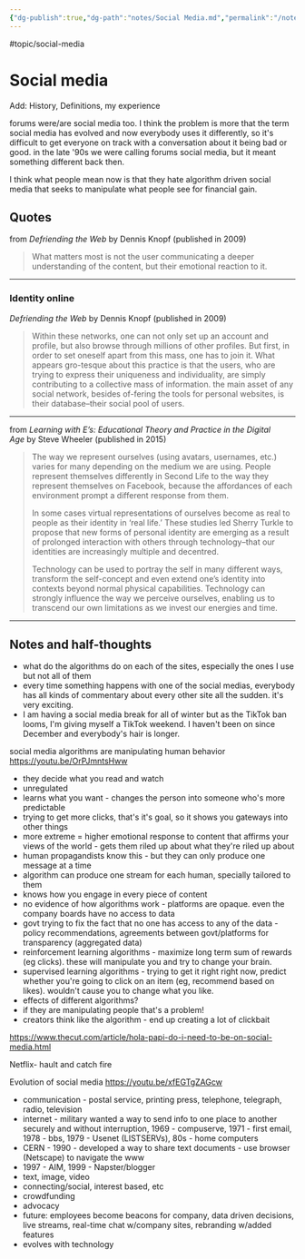 ```yaml
---
{"dg-publish":true,"dg-path":"notes/Social Media.md","permalink":"/notes/social-media/","created":"2024-12-14T17:36:06.484-05:00","updated":"2025-03-08T15:20:21.560-05:00"}
---
```


#topic/social-media 

# Social media
Add: History, Definitions, my experience

forums were/are social media too. I think the problem is more that the term social media has evolved and now everybody uses it differently, so it's difficult to get everyone on track with a conversation about it being bad or good. in the late '90s we were calling forums social media, but it meant something different back then.

I think what people mean now is that they hate algorithm driven social media that seeks to manipulate what people see for financial gain.

## Quotes
from *Defriending the Web* by Dennis Knopf (published in 2009)

> What matters most is not the user communicating a deeper understanding of the content, but their emotional reaction to it. 
---

### Identity online
*Defriending the Web* by Dennis Knopf (published in 2009)

> Within these networks, one can not only set up an account and profile, but  also  browse  through  millions  of  other  profiles.  But  first,  in  order  to set oneself apart from this mass, one has to join it. What appears gro-tesque  about  this  practice  is  that  the  users,  who  are  trying  to  express their uniqueness and individuality, are simply contributing to a collective mass of information. the main asset of any social network, besides of-fering the tools for personal websites, is their database–their social pool of users.
---

from _Learning with E’s: Educational Theory and Practice in the Digital Age_ by Steve Wheeler (published in 2015)

> The way we represent ourselves (using avatars, usernames, etc.) varies for many depending on the medium we are using. People represent themselves differently in Second Life to the way they represent themselves on Facebook, because the affordances of each environment prompt a different response from them.
> 
> In some cases virtual representations of ourselves become as real to people as their identity in ‘real life.’ These studies led Sherry Turkle to propose that new forms of personal identity are emerging as a result of prolonged interaction with others through technology–that our identities are increasingly multiple and decentred.
> 
> Technology can be used to portray the self in many different ways, transform the self-concept and even extend one’s identity into contexts beyond normal physical capabilities. Technology can strongly influence the way we perceive ourselves, enabling us to transcend our own limitations as we invest our energies and time.
---

## Notes and half-thoughts

- what do the algorithms do on each of the sites, especially the ones I use but not all of them 
- every time something happens with one of the social medias, everybody has all kinds of commentary about every other site all the sudden. it's very exciting. 
- I am having a social media break for all of winter but as the TikTok ban looms, I'm giving myself a TikTok weekend. I haven't been on since December and everybody's hair is longer.

social media algorithms are manipulating human behavior
https://youtu.be/OrPJmntsHww
- they decide what you read and watch
- unregulated
- learns what you want - changes the person into someone who's more predictable
- trying to get more clicks, that's it's goal, so it shows you gateways into other things
- more extreme = higher emotional response to content that affirms your views of the world - gets them riled up about what they're riled up about
- human propagandists know this - but they can only produce one message at a time
- algorithm can produce one stream for each human, specially tailored to them
- knows how you engage in every piece of content 
- no evidence of how algorithms work - platforms are opaque. even the company boards have no access to data
- govt trying to fix the fact that no one has access to any of the data - policy recommendations, agreements between govt/platforms for transparency (aggregated data)
- reinforcement learning algorithms - maximize long term sum of rewards (eg clicks). these will manipulate you and try to change your brain.
- supervised learning algorithms - trying to get it right right now, predict whether you're going to click on an item (eg, recommend based on likes). wouldn't cause you to change what you like. 
- effects of different algorithms?
- if they are manipulating people that's a problem!
- creators think like the algorithm - end up creating a lot of clickbait


https://www.thecut.com/article/hola-papi-do-i-need-to-be-on-social-media.html


Netflix- hault and catch fire


Evolution of social media
https://youtu.be/xfEGTgZAGcw
- communication - postal service, printing press, telephone, telegraph, radio, television
- internet - military wanted a way to send info to one place to another securely and without interruption, 1969 - compuserve, 1971 - first email, 1978 - bbs, 1979 - Usenet (LISTSERVs), 80s - home computers
- CERN - 1990 - developed a way to share text documents - use browser (Netscape) to navigate the www
- 1997 - AIM, 1999 - Napster/blogger
- text, image, video
- connecting/social, interest based, etc
- crowdfunding
- advocacy
- future: employees become beacons for company, data driven decisions, live streams, real-time chat w/company sites, rebranding w/added features
- evolves with technology

